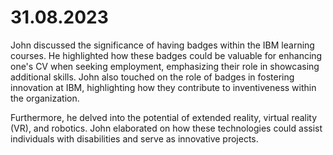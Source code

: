 # 31.08.2023

John discussed the significance of having badges within the IBM learning courses. He highlighted how these badges could be valuable for enhancing one's CV when seeking employment, emphasizing their role in showcasing additional skills. John also touched on the role of badges in fostering innovation at IBM, highlighting how they contribute to inventiveness within the organization.

Furthermore, he delved into the potential of extended reality, virtual reality (VR), and robotics. John elaborated on how these technologies could assist individuals with disabilities and serve as innovative projects.